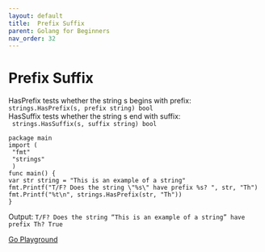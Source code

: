 ```yaml
---
layout: default
title:  Prefix Suffix 
parent: Golang for Beginners
nav_order: 32
---
```


# Prefix Suffix 

HasPrefix tests whether the string s begins with prefix:<br>
      ```strings.HasPrefix(s, prefix string) bool``` <br>
HasSuffix tests whether the string s end with suffix:<br>
     ``` strings.HasSuffix(s, suffix string) bool```
```
package main
import ( 
 "fmt"
 "strings"   
 )
func main() {
var str string = "This is an example of a string"
fmt.Printf("T/F? Does the string \"%s\" have prefix %s? ", str, "Th") 
fmt.Printf("%t\n", strings.HasPrefix(str, "Th"))
}
```

Output: ```T/F? Does the string “This is an example of a string” have prefix Th? True```



[Go Playground](https://play.golang.org/p/ZQW-WzSkzLS)
